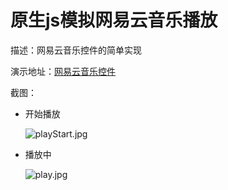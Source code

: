 # 原生js模拟网易云音乐播放

描述：网易云音乐控件的简单实现

演示地址：[网易云音乐控件](https://mingyangya.github.io/demo/music/index.html)

截图：

- 开始播放

	![playStart.jpg](https://mingyangya.github.io/demo/music/images/playStart.jpg)

- 播放中

	![play.jpg](https://mingyangya.github.io/demo/music/images/play.jpg)

